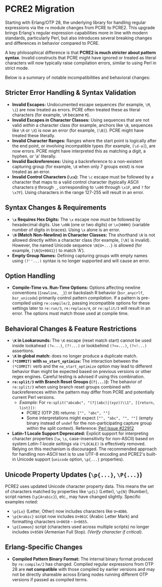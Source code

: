 <!--
%% %CopyrightBegin%
%%
%% SPDX-License-Identifier: Apache-2.0
%%
%% Copyright Ericsson AB 2008-2025. All Rights Reserved.
%%
%% Licensed under the Apache License, Version 2.0 (the "License");
%% you may not use this file except in compliance with the License.
%% You may obtain a copy of the License at
%%
%%     http://www.apache.org/licenses/LICENSE-2.0
%%
%% Unless required by applicable law or agreed to in writing, software
%% distributed under the License is distributed on an "AS IS" BASIS,
%% WITHOUT WARRANTIES OR CONDITIONS OF ANY KIND, either express or implied.
%% See the License for the specific language governing permissions and
%% limitations under the License.
%%
%% %CopyrightEnd%
-->
# PCRE2 Migration

Starting with Erlang/OTP 28, the underlying library for handling regular expressions via the `re` module changes from PCRE to PCRE2. This upgrade brings Erlang's regular expression capabilities more in line with modern standards, particularly Perl, but also introduces several breaking changes and differences in behavior compared to PCRE.

A key philosophical difference is that **PCRE2 is much stricter about pattern syntax**. Invalid constructs that PCRE might have ignored or treated as literal characters will now typically raise compilation errors, similar to using Perl in strict mode.

Below is a summary of notable incompatibilities and behavioral changes:

## Stricter Error Handling & Syntax Validation

  * **Invalid Escapes:** Undocumented escape sequences (for example, `\M`, `\i`) are now treated as errors. PCRE often treated these as literal characters (for example, `\M` became `M`).
  * **Invalid Escapes in Character Classes:** Using sequences that are not valid *within* a character class (for example, anchors like `\B`, sequences like `\R` or `\X`) is now an error (for example, `[\B]`). PCRE might have treated these literally.
  * **Invalid Character Ranges:** Ranges where the start point is logically after the end point, or involving incompatible types (for example, `[\d-a]`), are now errors. PCRE might have interpreted this as matching a digit, a hyphen, or 'a' literally.
  * **Invalid Backreferences:** Using a backreference to a non-existent capturing group (for example, `\8` when only 7 groups exist) is now treated as an error.
  * **Invalid Control Characters (`\cx`):** The `\c` escape must be followed by a character that maps to a valid control character (typically ASCII characters `@` through `_`, corresponding to `\x00` through `\x1F`, and `?` for `\x7F`). Using characters in the range 127-255 will result in an error.

## Syntax Changes & Requirements

  * **`\x` Requires Hex Digits:** The `\x` escape now *must* be followed by hexadecimal digits. Use `\xNN` (one or two digits) or `\x{HHHH}` (variable number of digits in braces). Using `\x` alone is an error.
  * **`\N` (Match Non-Newline) in Character Classes:** The shorthand `\N` is not allowed directly within a character class (for example, `[\N]` is invalid). However, the named Unicode sequence `\N{U+...}` *is* allowed (for example, `[\N{U+0041}]` to match 'A').
  * **Empty Group Names:** Defining capturing groups with empty names using `(?''...)` syntax is no longer supported and will cause an error.

## Option Handling

  * **Compile-Time vs. Run-Time Options:** Options affecting newline conventions (`{newline, _}`) or backslash R behavior (`bsr_anycrlf`, `bsr_unicode`) primarily control pattern *compilation*. If a pattern is pre-compiled using `re:compile/2`, passing incompatible options for these settings later to `re:run/3`, `re:replace/4`, or `re:split/3` will result in an error. The options must match those used at compile time.

## Behavioral Changes & Feature Restrictions

  * **`\K` in Lookarounds:** The `\K` escape (reset match start) cannot be used inside lookahead `(?=...)`, `(?!...)` or lookbehind `(?<=...)`, `(?<!...)` assertions.
  * **`\K` in global match:** does no longer produce a duplicate match.
  * **`(*COMMIT)` with `no_start_optimize`:** The interaction between the `(*COMMIT)` verb and the `no_start_optimize` option may lead to different behavior than might be expected based on previous versions or other regex engines. Careful testing is advised if using this combination.
  * **`re:split/3` with Branch Reset Groups (`(?|...)`):** The behavior of `re:split/3` when using branch reset groups combined with backreferences within the pattern may differ from PCRE and potentially current Perl versions.
      * *Example:* For `re:split("abcabc", "(?|(abc)|(xyz))\\1", [{return, list}])`:
          * PCRE2 (OTP 28) returns: `["", "abc", ""]`
          * Some interpretations might expect `["", "abc", "", ""]` (empty binary instead of `undef` for the non-participating capture group within the split context). Reference: [Perl Issue \#22912](https://github.com/Perl/perl5/issues/22912)
  * **Latin-1 Locale Support Deprecated:** Explicit support for interpreting character properties (`\w`, `\s`, case-insensitivity for non-ASCII) based on system *Latin-1 locale settings* via `(*LOCALE)` is effectively removed. Relying on this mechanism is discouraged. The recommended approach for handling non-ASCII text is to use UTF-8 encoding and PCRE2's built-in Unicode support (`unicode` option, `\p{...}` properties).

## Unicode Property Updates (`\p{...}`, `\P{...}`)

PCRE2 uses updated Unicode character property data. This means the set of characters matched by properties like `\p{L}` (Letter), `\p{N}` (Number), script names (`\p{Arabic}`), etc., may have changed slightly. Specific examples noted:

  * `\p{Lo}` (Letter, Other) now includes characters like `U+4DB6`.
  * `\p{Arabic}` script now includes `U+061C` (Arabic Letter Mark) and formatting characters `U+0650` - `U+0655`.
  * `\p{Common}` script (characters used across multiple scripts) no longer includes `U+0589` (Armenian Full Stop). *(Verify character if critical)*.

## Erlang-Specific Changes

  * **Compiled Pattern Binary Format:** The internal binary format produced by `re:compile/2` has changed. Compiled regular expressions from OTP 28 are **not compatible** with those compiled by earlier versions and may not be directly shareable across Erlang nodes running different OTP versions if passed as compiled terms.
